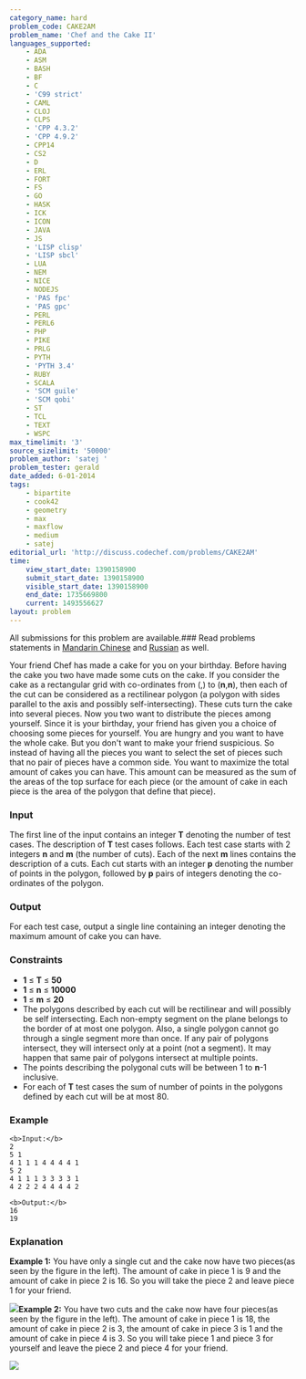 ```yaml
---
category_name: hard
problem_code: CAKE2AM
problem_name: 'Chef and the Cake II'
languages_supported:
    - ADA
    - ASM
    - BASH
    - BF
    - C
    - 'C99 strict'
    - CAML
    - CLOJ
    - CLPS
    - 'CPP 4.3.2'
    - 'CPP 4.9.2'
    - CPP14
    - CS2
    - D
    - ERL
    - FORT
    - FS
    - GO
    - HASK
    - ICK
    - ICON
    - JAVA
    - JS
    - 'LISP clisp'
    - 'LISP sbcl'
    - LUA
    - NEM
    - NICE
    - NODEJS
    - 'PAS fpc'
    - 'PAS gpc'
    - PERL
    - PERL6
    - PHP
    - PIKE
    - PRLG
    - PYTH
    - 'PYTH 3.4'
    - RUBY
    - SCALA
    - 'SCM guile'
    - 'SCM qobi'
    - ST
    - TCL
    - TEXT
    - WSPC
max_timelimit: '3'
source_sizelimit: '50000'
problem_author: 'satej '
problem_tester: gerald
date_added: 6-01-2014
tags:
    - bipartite
    - cook42
    - geometry
    - max
    - maxflow
    - medium
    - satej
editorial_url: 'http://discuss.codechef.com/problems/CAKE2AM'
time:
    view_start_date: 1390158900
    submit_start_date: 1390158900
    visible_start_date: 1390158900
    end_date: 1735669800
    current: 1493556627
layout: problem
---
```

All submissions for this problem are available.###  Read problems statements in [Mandarin Chinese](http://www.codechef.com/download/translated/COOK42/mandarin/CAKE2AM.pdf) and [Russian](http://www.codechef.com/download/translated/COOK42/russian/CAKE2AM.pdf) as well.

Your friend Chef has made a cake for you on your birthday. Before having the cake you two have made some cuts on the cake. If you consider the cake as a rectangular grid with co-ordinates from (,) to (**n**,**n**), then each of the cut can be considered as a rectilinear polygon (a polygon with sides parallel to the axis and possibly self-intersecting). These cuts turn the cake into several pieces. Now you two want to distribute the pieces among yourself. Since it is your birthday, your friend has given you a choice of choosing some pieces for yourself. You are hungry and you want to have the whole cake. But you don't want to make your friend suspicious. So instead of having all the pieces you want to select the set of pieces such that no pair of pieces have a common side. You want to maximize the total amount of cakes you can have. This amount can be measured as the sum of the areas of the top surface for each piece (or the amount of cake in each piece is the area of the polygon that define that piece).

### Input

The first line of the input contains an integer **T** denoting the number of test cases. The description of **T** test cases follows. Each test case starts with 2 integers **n** and **m** (the number of cuts). Each of the next **m** lines contains the description of a cuts. Each cut starts with an integer **p** denoting the number of points in the polygon, followed by **p** pairs of integers denoting the co-ordinates of the polygon.

### Output

For each test case, output a single line containing an integer denoting the maximum amount of cake you can have.

### Constraints

- **1** ≤ **T** ≤ **50**
- **1** ≤ **n** ≤ **10000**
- **1** ≤ **m** ≤ **20**
- The polygons described by each cut will be rectilinear and will possibly be self intersecting. Each non-empty segment on the plane belongs to the border of at most one polygon. Also, a single polygon cannot go through a single segment more than once. If any pair of polygons intersect, they will intersect only at a point (not a segment). It may happen that same pair of polygons intersect at multiple points.
- The points describing the polygonal cuts will be between 1 to **n**-1 inclusive.
- For each of **T** test cases the sum of number of points in the polygons defined by each cut will be at most 80.

### Example

```
<b>Input:</b>
2
5 1
4 1 1 1 4 4 4 4 1
5 2
4 1 1 1 3 3 3 3 1
4 2 2 2 4 4 4 4 2

<b>Output:</b>
16
19

```
### Explanation

**Example 1:** You have only a single cut and the cake now have two pieces(as seen by the figure in the left). The amount of cake in piece 1 is 9 and the amount of cake in piece 2 is 16. So you will take the piece 2 and leave piece 1 for your friend.

![](/download/extimages/77ea6c0d4a8a3a84ed5e2ca3778e0893.jpg)**Example 2:** You have two cuts and the cake now have four pieces(as seen by the figure in the left). The amount of cake in piece 1 is 18, the amount of cake in piece 2 is 3, the amount of cake in piece 3 is 1 and the amount of cake in piece 4 is 3. So you will take piece 1 and piece 3 for yourself and leave the piece 2 and piece 4 for your friend.

![](/download/extimages/489136338fea92ddcf04d32a4c5af729.jpg)